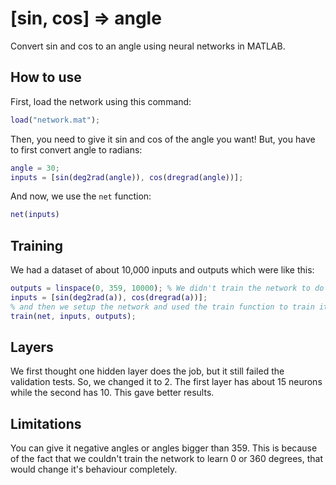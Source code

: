 # [sin, cos] => angle
Convert sin and cos to an angle using neural networks in MATLAB.

## How to use
First, load the network using this command:
```matlab
load("network.mat");
```
Then, you need to give it sin and cos of the angle you want! But, you have to first convert angle to radians:
```matlab
angle = 30;
inputs = [sin(deg2rad(angle)), cos(dregrad(angle))];
```
And now, we use the `net` function:
```matlab
net(inputs)
```

## Training
We had a dataset of about 10,000 inputs and outputs which were like this:
```matlab
outputs = linspace(0, 359, 10000); % We didn't train the network to do 360 degree or negative degrees.
inputs = [sin(deg2rad(a)), cos(dregrad(a))];
% and then we setup the network and used the train function to train it.
train(net, inputs, outputs);
```

## Layers
We first thought one hidden layer does the job, but it still failed the validation tests. So, we changed it to 2. The first layer has about 15 neurons while the second has 10. This gave better results.

## Limitations
You can give it negative angles or angles bigger than 359. This is because of the fact that we couldn't train the network to learn 0 or 360 degrees, that would change it's behaviour completely.
